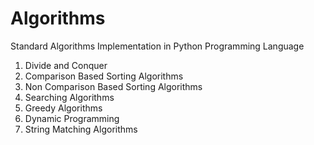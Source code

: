 # Algorithms
Standard Algorithms Implementation in Python Programming Language

1. Divide and Conquer
2. Comparison Based Sorting Algorithms
3. Non Comparison Based Sorting Algorithms
4. Searching Algorithms
5. Greedy Algorithms
6. Dynamic Programming
7. String Matching Algorithms

